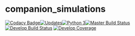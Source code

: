 # companion_simulations
[![Codacy Badge](https://api.codacy.com/project/badge/Grade/6dda4ddb78424a85977217105411da7a)](https://www.codacy.com/app/jason-neal/companion_simulations?utm_source=github.com&utm_medium=referral&utm_content=jason-neal/companion_simulations&utm_campaign=badger)[![Updates](https://pyup.io/repos/github/jason-neal/companion_simulations/shield.svg)](https://pyup.io/repos/github/jason-neal/companion_simulations/)[![Python 3](https://pyup.io/repos/github/jason-neal/companion_simulations/python-3-shield.svg)](https://pyup.io/repos/github/jason-neal/companion_simulations/)[![Master Build Status](https://travis-ci.org/jason-neal/companion_simulations.svg?branch=reorganize)](https://travis-ci.org/jason-neal/companion_simulations)[![Develop Build Status](https://travis-ci.org/jason-neal/companion_simulations.svg?branch=develop)](https://travis-ci.org/jason-neal/companion_simulations)
[![Develop Coverage](https://coveralls.io/repos/github/jason-neal/companion_simulations/badge.svg?branch=develop)](https://coveralls.io/github/jason-neal/companion_simulations?branch=develop)
